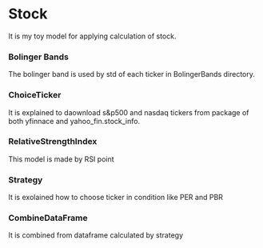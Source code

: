 # Stock
It is my toy model for applying calculation of stock.

### Bolinger Bands
The bolinger band is used by std of each ticker in BolingerBands directory.

### ChoiceTicker
It is explained to daownload s&p500 and nasdaq tickers from package of both yfinnace and yahoo_fin.stock_info.

### RelativeStrengthIndex
This model is made by RSI point

### Strategy
It is exolained how to choose ticker in condition like PER and PBR

### CombineDataFrame
It is combined from dataframe calculated by strategy
